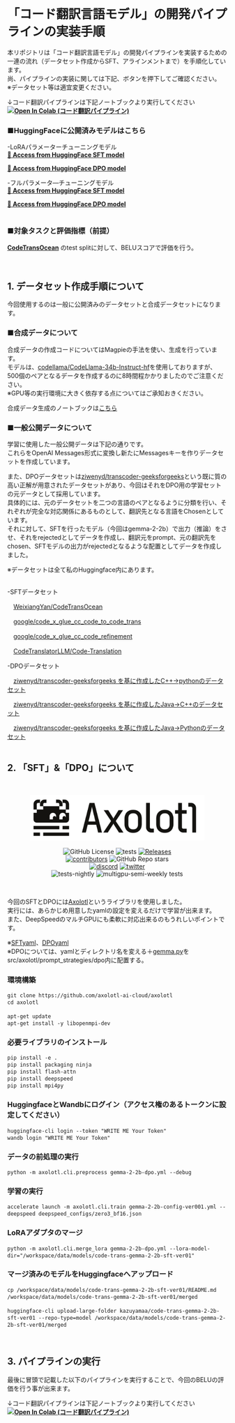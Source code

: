 # 「コード翻訳言語モデル」の開発パイプラインの実装手順
本リポジトリは「コード翻訳言語モデル」の開発パイプラインを実装するための一連の流れ（データセット作成からSFT、アラインメントまで）を手順化しています。  
尚、パイプラインの実装に関しては下記、ボタンを押下してご確認ください。  
※データセット等は適宜変更ください。
<br>

↓コード翻訳パイプラインは下記ノートブックより実行してください  
**[![Open In Colab (コード翻訳パイプライン)](https://colab.research.google.com/assets/colab-badge.svg)](https://colab.research.google.com/github/kazukitakayamas/llm-code-translation-tasks/blob/main/BELU-score-vllm-inference.ipynb)**
<br>

### ■HuggingFaceに公開済みモデルはこちら  

-LoRAパラメーターチューニングモデル  
**[🤗 Access from HuggingFace SFT model](https://huggingface.co/kazuyamaa/gemma-2-2b-sft-merged)**  

**[🤗 Access from HuggingFace DPO model](https://huggingface.co/kazuyamaa/gemma-2-2b-code-translate-dpo-merged)**  

-フルパラメータ―チューニングモデル  
**[🤗 Access from HuggingFace SFT model](https://huggingface.co/kazuyamaa/code-trans-gemma-2-2b-sft)**  

**[🤗 Access from HuggingFace DPO model](https://huggingface.co/kazuyamaa/code-trans-gemma-2-2b-dpo)**  
<br>

### ■対象タスクと評価指標（前提）
**[CodeTransOcean](https://github.com/WeixiangYAN/CodeTransOcean)** のtest splitに対して、BELUスコアで評価を行う。  
<br>
<br>

## 1. データセット作成手順について

今回使用するのは一般に公開済みのデータセットと合成データセットになります。
<br>

### ■合成データについて
合成データの作成コードについてはMagpieの手法を使い、生成を行っています。  
モデルは、[codellama/CodeLlama-34b-Instruct-hf](https://huggingface.co/codellama/CodeLlama-34b-Instruct-hf)を使用しておりますが、500個のペアとなるデータを作成するのに8時間程かかりましたのでご注意ください。  
※GPU等の実行環境に大きく依存する点についてはご承知おきください。

合成データ生成のノートブックは[こちら](https://github.com/kazukitakayamas/llm-code-translation-tasks/blob/main/datasets/magpie-code-translate.ipynb)
<br>

### ■一般公開データについて

学習に使用した一般公開データは下記の通りです。  
これらをOpenAI Messages形式に変換し新たにMessagesキーを作りデータセットを作成しています。

また、DPOデータセットは[ziwenyd/transcoder-geeksforgeeks](https://huggingface.co/datasets/ziwenyd/transcoder-geeksforgeeks)という既に質の高い正解が用意されたデータセットがあり、今回はそれをDPO用の学習セットの元データとして採用しています。  
具体的には、元のデータセットを二つの言語のペアとなるように分類を行い、それぞれが完全な対応関係にあるものとして、翻訳先となる言語をChosenとしています。  
それに対して、SFTを行ったモデル（今回はgemma-2-2b）で出力（推論）をさせ、それをrejectedとしてデータを作成し、翻訳元をprompt、元の翻訳先をchosen、SFTモデルの出力がrejectedとなるような配置としてデータを作成しました。
<br>

※データセットは全て私のHuggingface内にあります。  
<br>

 -SFTデータセット  

　[WeixiangYan/CodeTransOcean](https://huggingface.co/datasets/kazuyamaa/multi-language-messages-01)
<br>

　[google/code_x_glue_cc_code_to_code_trans](https://huggingface.co/datasets/kazuyamaa/code-translate-google_messages)
<br>

　[google/code_x_glue_cc_code_refinement](https://huggingface.co/datasets/kazuyamaa/code_x_glue_cc_code_refinement_messages)
<br>

　[CodeTranslatorLLM/Code-Translation](https://huggingface.co/datasets/kazuyamaa/CodeTranslatorLLM-Code-Translation_messages)
<br>

 -DPOデータセット  

　[ziwenyd/transcoder-geeksforgeeks を基に作成したC++→pythonのデータセット](https://huggingface.co/datasets/kazuyamaa/cpp-to-python-rlhf-dataset-ver01)
<br>

　[ziwenyd/transcoder-geeksforgeeks を基に作成したJava→C++のデータセット](https://huggingface.co/datasets/kazuyamaa/java-to-cpp-rlhf-dataset-ver01)
<br>

　[ziwenyd/transcoder-geeksforgeeks を基に作成したJava→Pythonのデータセット](https://huggingface.co/datasets/kazuyamaa/java-to-python-rlhf-dataset-ver01)
<br>
<br>

## 2. 「SFT」&「DPO」について
<br>

<p align="center">
    <picture>
        <source media="(prefers-color-scheme: dark)" srcset="https://raw.githubusercontent.com/axolotl-ai-cloud/axolotl/887513285d98132142bf5db2a74eb5e0928787f1/image/axolotl_logo_digital_white.svg">
        <source media="(prefers-color-scheme: light)" srcset="https://raw.githubusercontent.com/axolotl-ai-cloud/axolotl/887513285d98132142bf5db2a74eb5e0928787f1/image/axolotl_logo_digital_black.svg">
        <img alt="Axolotl" src="https://raw.githubusercontent.com/axolotl-ai-cloud/axolotl/887513285d98132142bf5db2a74eb5e0928787f1/image/axolotl_logo_digital_black.svg" width="400" height="104" style="max-width: 100%;">
    </picture>
</p>

<p align="center">
    <img src="https://img.shields.io/github/license/axolotl-ai-cloud/axolotl.svg?color=blue" alt="GitHub License">
    <img src="https://github.com/axolotl-ai-cloud/axolotl/actions/workflows/tests.yml/badge.svg" alt="tests">
    <a href="https://github.com/axolotl-ai-cloud/axolotl/releases"><img src="https://img.shields.io/github/release/axolotl-ai-cloud/axolotl.svg" alt="Releases"></a>
    <br/>
    <a href="https://github.com/axolotl-ai-cloud/axolotl/graphs/contributors"><img src="https://img.shields.io/github/contributors-anon/axolotl-ai-cloud/axolotl?color=yellow&style=flat-square" alt="contributors" style="height: 20px;"></a>
    <img src="https://img.shields.io/github/stars/axolotl-ai-cloud/axolotl" alt="GitHub Repo stars">
    <br/>
    <a href="https://discord.com/invite/HhrNrHJPRb"><img src="https://img.shields.io/badge/discord-7289da.svg?style=flat-square&logo=discord" alt="discord" style="height: 20px;"></a>
    <a href="https://twitter.com/axolotl_ai"><img src="https://img.shields.io/twitter/follow/axolotl_ai?style=social" alt="twitter" style="height: 20px;"></a>
    <br/>
    <img src="https://github.com/axolotl-ai-cloud/axolotl/actions/workflows/tests-nightly.yml/badge.svg" alt="tests-nightly">
    <img src="https://github.com/axolotl-ai-cloud/axolotl/actions/workflows/multi-gpu-e2e.yml/badge.svg" alt="multigpu-semi-weekly tests">
</p>
<br>

今回のSFTとDPOには[Axolotl](https://github.com/axolotl-ai-cloud/axolotl)というライブラリを使用しました。  
実行には、あらかじめ用意したyamlの設定を変えるだけで学習が出来ます。  
また、DeepSpeedのマルチGPUにも柔軟に対応出来るのもうれしいポイントです。  

※[SFTyaml](https://github.com/kazukitakayamas/llm-code-translation-tasks/blob/main/sft/gemma-2-2b-config.yml)、[DPOyaml](https://github.com/kazukitakayamas/llm-code-translation-tasks/blob/main/dpo/gemma-2-2b-dpo.yml)  
※DPOについては、yamlとディレクトリ名を変える＋[gemma.py](https://github.com/kazukitakayamas/llm-code-translation-tasks/blob/main/dpo/gemma.py)をsrc/axolotl/prompt_strategies/dpo内に配置する。
<br>

### 環境構築
```
git clone https://github.com/axolotl-ai-cloud/axolotl
cd axolotl

apt-get update
apt-get install -y libopenmpi-dev
```  

### 必要ライブラリのインストール
```
pip install -e .
pip install packaging ninja
pip install flash-attn
pip install deepspeed
pip install mpi4py
```  

### HuggingfaceとWandbにログイン（アクセス権のあるトークンに設定してください）
```
huggingface-cli login --token "WRITE ME Your Token"
wandb login "WRITE ME Your Token"
```  

### データの前処理の実行
```
python -m axolotl.cli.preprocess gemma-2-2b-dpo.yml --debug
```  

### 学習の実行
```
accelerate launch -m axolotl.cli.train gemma-2-2b-config-ver001.yml --deepspeed deepspeed_configs/zero3_bf16.json
```  

### LoRAアダプタのマージ
```
python -m axolotl.cli.merge_lora gemma-2-2b-dpo.yml --lora-model-dir="/workspace/data/models/code-trans-gemma-2-2b-sft-ver01"
```  

### マージ済みのモデルをHuggingfaceへアップロード
```
cp /workspace/data/models/code-trans-gemma-2-2b-sft-ver01/README.md /workspace/data/models/code-trans-gemma-2-2b-sft-ver01/merged

huggingface-cli upload-large-folder kazuyamaa/code-trans-gemma-2-2b-sft-ver01 --repo-type=model /workspace/data/models/code-trans-gemma-2-2b-sft-ver01/merged
```
<br>

## 3. パイプラインの実行  
最後に冒頭で記載した以下のパイプラインを実行することで、今回のBELUの評価を行う事が出来ます。  

↓コード翻訳パイプラインは下記ノートブックより実行してください  
**[![Open In Colab (コード翻訳パイプライン)](https://colab.research.google.com/assets/colab-badge.svg)](https://colab.research.google.com/github/kazukitakayamas/llm-code-translation-tasks/blob/main/BELU-score-vllm-inference.ipynb)**
